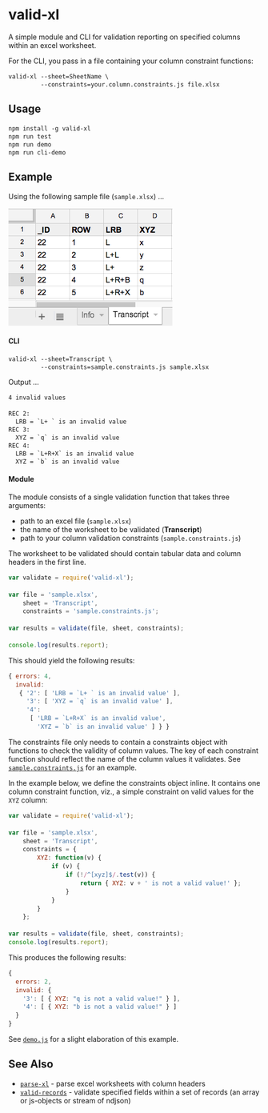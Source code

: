 # valid-xl

A simple module and CLI for validation reporting on specified columns within an excel worksheet.

For the CLI, you pass in a file containing your column constraint functions:

    valid-xl --sheet=SheetName \
             --constraints=your.column.constraints.js file.xlsx


## Usage

    npm install -g valid-xl
    npm run test
    npm run demo
    npm run cli-demo


## Example

Using the following sample file (`sample.xlsx`) ...

![sample file](sample.png)


#### CLI

    valid-xl --sheet=Transcript \
             --constraints=sample.constraints.js sample.xlsx

Output ...

    4 invalid values

    REC 2:
      LRB = `L+ ` is an invalid value
    REC 3:
      XYZ = `q` is an invalid value
    REC 4:
      LRB = `L+R+X` is an invalid value
      XYZ = `b` is an invalid value


#### Module

The module consists of a single validation function that takes three arguments:

* path to an excel file (`sample.xlsx`)
* the name of the worksheet to be validated (**Transcript**)
* path to your column validation constraints (`sample.constraints.js`)

The worksheet to be validated should contain tabular data and column headers in the first line.  

```javascript
var validate = require('valid-xl');

var file = 'sample.xlsx',
    sheet = 'Transcript',
    constraints = 'sample.constraints.js';

var results = validate(file, sheet, constraints);

console.log(results.report);
```

This should yield the following results:

```javascript
{ errors: 4,
  invalid: 
   { '2': [ 'LRB = `L+ ` is an invalid value' ],
     '3': [ 'XYZ = `q` is an invalid value' ],
     '4': 
      [ 'LRB = `L+R+X` is an invalid value',
        'XYZ = `b` is an invalid value' ] } }
```

The constraints file only needs to contain a constraints object with functions to check the validity of column values.  The key of each constraint function should reflect the name of the column values it validates.  See [`sample.constraints.js`](sample.constraints.js) for an example.

In the example below, we define the constraints object inline.  It contains one
column constraint function, viz., a simple constraint on valid values for the `XYZ`
column:

```javascript
var validate = require('valid-xl');

var file = 'sample.xlsx',
    sheet = 'Transcript',
    constraints = {
        XYZ: function(v) {
            if (v) {
                if (!/^[xyz]$/.test(v)) {
                    return { XYZ: v + ' is not a valid value!' };
                }
            }
        }
    };

var results = validate(file, sheet, constraints);
console.log(results.report);
```

This produces the following results:

```javascript
{
  errors: 2,
  invalid: {
    '3': [ { XYZ: "q is not a valid value!" } ],
    '4': [ { XYZ: "b is not a valid value!" } ]
  }
}
```

See [`demo.js`](demo.js) for a slight elaboration of this example.


## See Also

* [`parse-xl`](https://github.com/joyrexus/parse-xl) - parse excel worksheets 
  with column headers
* [`valid-records`](https://github.com/joyrexus/valid-records) - validate
  specified fields within a set of records (an array or js-objects or stream
  of ndjson)
